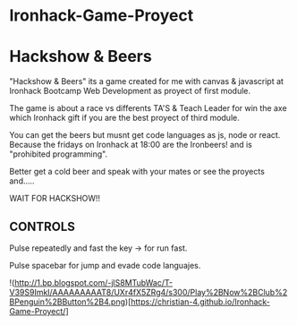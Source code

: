 # Ironhack-Game-Proyect

# Hackshow & Beers

"Hackshow & Beers" its a game created for me with canvas & javascript at Ironhack Bootcamp Web Development as proyect of first module.

The game is about a race vs differents TA'S & Teach Leader for win the axe which Ironhack gift if you are the best proyect of third module.

You can get the beers but musnt get code languages as js, node or react. Because the fridays on Ironhack at 18:00 are the Ironbeers! and is "prohibited programming".

Better get a cold beer and speak with your mates or see the proyects and.....

WAIT FOR HACKSHOW!!

## CONTROLS

Pulse repeatedly and fast the key -> for run fast.

Pulse spacebar for jump and evade code languajes.

!(http://1.bp.blogspot.com/-jlS8MTubWac/T-V39S9ImkI/AAAAAAAAAT8/UXr4fX5ZRg4/s300/Play%2BNow%2BClub%2BPenguin%2BButton%2B4.png)[https://christian-4.github.io/Ironhack-Game-Proyect/]
